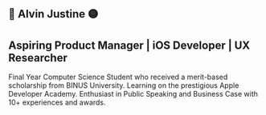 ## 🔵  Alvin Justine  🟡

## Aspiring Product Manager | iOS Developer | UX Researcher

Final Year Computer Science Student who received a merit-based scholarship from BINUS University. Learning on the prestigious Apple Developer Academy. Enthusiast in Public Speaking and Business Case with 10+ experiences and awards. 
 
<!--
**viseven27/viseven27** is a ✨ _special_ ✨ repository because its `README.md` (this file) appears on your GitHub profile.

Here are some ideas to get you started:

- 🔭 I’m currently working on ...
- 🌱 I’m currently learning ...
- 👯 I’m looking to collaborate on ...
- 🤔 I’m looking for help with ...
- 💬 Ask me about ...
- 📫 How to reach me: ...
- 😄 Pronouns: ...
- ⚡ Fun fact: ...
-->
